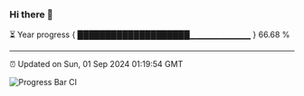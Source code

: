 ### Hi there 👋

⏳ Year progress { ████████████████████▁▁▁▁▁▁▁▁▁▁ } 66.68 %

---

⏰ Updated on Sun, 01 Sep 2024 01:19:54 GMT

![Progress Bar CI](https://github.com/JuvenileQ/Progress-Bar-CI/workflows/main/badge.svg)
